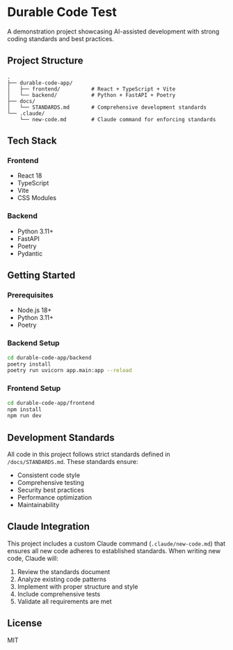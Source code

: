 # Durable Code Test

A demonstration project showcasing AI-assisted development with strong coding standards and best practices.

## Project Structure

```
.
├── durable-code-app/
│   ├── frontend/          # React + TypeScript + Vite
│   └── backend/           # Python + FastAPI + Poetry
├── docs/
│   └── STANDARDS.md       # Comprehensive development standards
└── .claude/
    └── new-code.md        # Claude command for enforcing standards
```

## Tech Stack

### Frontend

- React 18
- TypeScript
- Vite
- CSS Modules

### Backend

- Python 3.11+
- FastAPI
- Poetry
- Pydantic

## Getting Started

### Prerequisites

- Node.js 18+
- Python 3.11+
- Poetry

### Backend Setup

```bash
cd durable-code-app/backend
poetry install
poetry run uvicorn app.main:app --reload
```

### Frontend Setup

```bash
cd durable-code-app/frontend
npm install
npm run dev
```

## Development Standards

All code in this project follows strict standards defined in `/docs/STANDARDS.md`. These standards ensure:

- Consistent code style
- Comprehensive testing
- Security best practices
- Performance optimization
- Maintainability

## Claude Integration

This project includes a custom Claude command (`.claude/new-code.md`) that ensures all new code adheres to established standards. When writing new code, Claude will:

1. Review the standards document
2. Analyze existing code patterns
3. Implement with proper structure and style
4. Include comprehensive tests
5. Validate all requirements are met

## License

MIT
